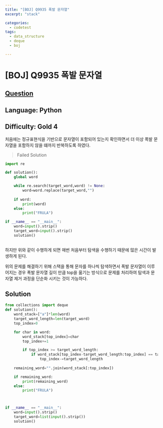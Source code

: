 ```yaml
---
title: "[BOJ] Q9935 폭발 문자열"
excerpt: "stack"

categories:
  - codetest
tags:
  - data_structure
  - deque
  - boj

---
```

# [BOJ] Q9935 폭발 문자열
## [Question](https://www.acmicpc.net/problem/9935)
## Language: Python
## Difficulty: Gold 4

처음에는 정규표현식을 기반으로 문자열이 포함되어 있는지 확인하면서 더 이상 폭발 문자열을 포함하지 않을 떄까지 반복하도록 하였다. 

> Failed Solution

```python
import re

def solution():
    global word

    while re.search(target_word,word) != None:
        word=word.replace(target_word,"")
    
    if word:
        print(word)
    else:
        print("FRULA")

if __name__ == "__main__":
    word=input().strip()
    target_word=input().strip()
    solution()
    
```

하지만 위와 같이 수행하게 되면 매번 처음부터 탐색을 수행하기 때문에 많은 시간이 발생하게 된다. 

위의 문제를 해결하기 위해 스택을 통해 문자를 하나씩 탐색하면서 폭발 문자열이 이루어지는 경우 폭발 문자열 길이 만큼 top을 옮기는 방식으로 문제를 처리하여 탐색과 문자열 제거 과정을 단순화 시키는 것이 가능하다.

## Solution

```python
from collections import deque
def solution():
    word_stack=["a"]*len(word)
    target_word_length=len(target_word)
    top_index=0

    for char in word:
        word_stack[top_index]=char
        top_index+=1

        if top_index >= target_word_length:
            if word_stack[top_index-target_word_length:top_index] == target_word:
                top_index-=target_word_length
    
    remaining_word="".join(word_stack[:top_index])

    if remaining_word:
        print(remaining_word)
    else:
        print("FRULA")



if __name__ == "__main__":
    word=input().strip()
    target_word=list(input().strip())
    solution()
    
```